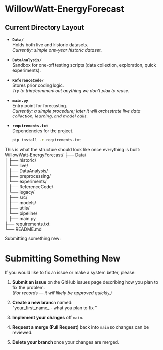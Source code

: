 # WillowWatt-EnergyForecast

## Current Directory Layout
- **`Data/`**  
  Holds both live and historic datasets.  
  *Currently: simple one-year historic dataset.*

- **`DataAnalysis/`**  
  Sandbox for one-off testing scripts (data collection, exploration, quick experiments).

- **`ReferenceCode/`**  
  Stores prior coding logic.  
  *Try to trim/comment out anything we don’t plan to reuse.*

- **`main.py`**  
  Entry point for forecasting.  
  *Currently: a simple procedure; later it will orchestrate live data collection, learning, and model calls.*

- **`requirements.txt`**  
  Dependencies for the project.  
  ```bash
  pip install -r requirements.txt


This is what the structure should look like once everything is built:
WillowWatt-EnergyForecast/
├── Data/                 
│   ├── historic/          
│   └── live/              
│
├── DataAnalysis/          
│   ├── preprocessing/     
│   └── experiments/      
│
├── ReferenceCode/       
│   └── legacy/          
│
├── src/               
│   ├── models/          
│   ├── utils/      
│   └── pipeline/       
│
├── main.py              
├── requirements.txt      
└── README.md          

Submitting something new:
#  **Submitting Something New**

If you would like to fix an issue or make a system better, please:

1. **Submit an issue** on the GitHub issues page describing how you plan to fix the problem.  
   *(For records — it will likely be approved quickly.)*

2. **Create a new branch** named:  
 "your_first_name_ - what you plan to fix "

3. **Implement your changes** off `main`.

4. **Request a merge (Pull Request)** back into `main` so changes can be reviewed.

5. **Delete your branch** once your changes are merged. 



